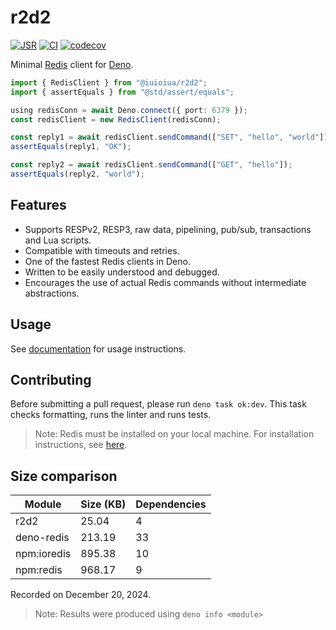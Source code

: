 # r2d2

[![JSR](https://jsr.io/badges/@iuioiua/r2d2)](https://jsr.io/@iuioiua/r2d2)
[![CI](https://github.com/iuioiua/r2d2/actions/workflows/ci.yml/badge.svg)](https://github.com/iuioiua/r2d2/actions/workflows/ci.yml)
[![codecov](https://codecov.io/gh/iuioiua/r2d2/branch/main/graph/badge.svg?token=8IDAVSL014)](https://r2d2-coverage.deno.dev/)

Minimal [Redis](https://redis.io/) client for [Deno](https://deno.land/).

```ts
import { RedisClient } from "@iuioiua/r2d2";
import { assertEquals } from "@std/assert/equals";

using redisConn = await Deno.connect({ port: 6379 });
const redisClient = new RedisClient(redisConn);

const reply1 = await redisClient.sendCommand(["SET", "hello", "world"]);
assertEquals(reply1, "OK");

const reply2 = await redisClient.sendCommand(["GET", "hello"]);
assertEquals(reply2, "world");
```

## Features

- Supports RESPv2, RESP3, raw data, pipelining, pub/sub, transactions and Lua
  scripts.
- Compatible with timeouts and retries.
- One of the fastest Redis clients in Deno.
- Written to be easily understood and debugged.
- Encourages the use of actual Redis commands without intermediate abstractions.

## Usage

See [documentation](https://jsr.io/@iuioiua/r2d2/doc) for usage instructions.

## Contributing

Before submitting a pull request, please run `deno task ok:dev`. This task
checks formatting, runs the linter and runs tests.

> Note: Redis must be installed on your local machine. For installation
> instructions, see [here](https://redis.io/docs/getting-started/installation/).

## Size comparison

| Module      | Size (KB) | Dependencies |
| ----------- | --------- | ------------ |
| r2d2        | 25.04     | 4            |
| deno-redis  | 213.19    | 33           |
| npm:ioredis | 895.38    | 10           |
| npm:redis   | 968.17    | 9            |

Recorded on December 20, 2024.

> Note: Results were produced using `deno info <module>`
